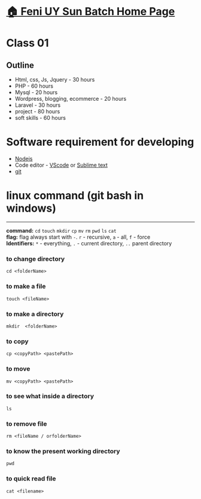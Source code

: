 # [:house: Feni UY Sun  Batch Home Page](http://poloey.github.io/usun)
# Class 01
## Outline

* Html, css, Js, Jquery - 30 hours
* PHP - 60 hours
* Mysql - 20 hours
* Wordpress, blogging, ecommerce - 20 hours
* Laravel - 30 hours
* project - 80 hours
* soft skills - 60 hours



# Software requirement for developing 

* [Nodejs](https://nodejs.org/en/)
* Code editor - [VScode](https://code.visualstudio.com/) or [Sublime text](https://www.sublimetext.com/)
* [git](https://git-scm.com/)

# linux command (git bash in windows) 
---
**command:** `cd` `touch` `mkdir` `cp` `mv` `rm` `pwd` `ls` `cat`    
**flag:** flag always start with `-`. `r` - recursive, `a` - all, `f` - force     
**Identifiers:** `*` - everything, `.` - current directory, `..` parent directory


### to change directory
~~~
cd <folderName>
~~~
### to make a file
~~~
touch <fileName> 
~~~

### to make a directory
~~~
mkdir  <folderName>
~~~

### to copy 
~~~
cp <copyPath> <pastePath>
~~~

### to move
~~~
mv <copyPath> <pastePath>
~~~

### to see what inside a directory
~~~
ls
~~~

### to remove file
~~~
rm <fileName / orfolderName>
~~~

### to know the present working directory
~~~
pwd
~~~

### to quick read file
~~~
cat <filename> 
~~~

